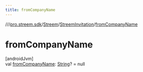 ```yaml
---
title: fromCompanyName
---
```

//[<root>](../../../../index.html)/[pro.streem.sdk](../../index.html)/[Streem](../index.html)/[StreemInvitation](index.html)/[fromCompanyName](from-company-name.html)



# fromCompanyName



[androidJvm]\
val [fromCompanyName](from-company-name.html): [String](https://kotlinlang.org/api/latest/jvm/stdlib/kotlin/-string/index.html)? = null




